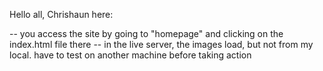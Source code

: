 Hello all, Chrishaun here:

-- you access the site by going to "homepage" and clicking on the index.html file there
-- in the live server, the images load, but not from my local. have to test on another machine before taking action
